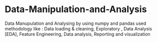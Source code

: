 # Data-Manipulation-and-Analysis
Data Manupulation and Analysing by using numpy and pandas used methodology like : Data loading &amp; cleaning, Exploratory , Data Analysis [EDA], Feature Engineering,  Data analysis, Reporting and visualization
